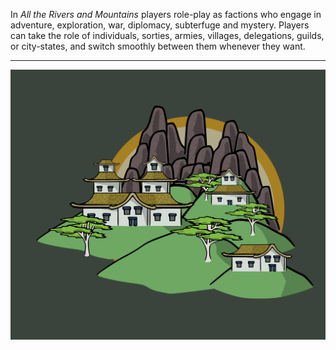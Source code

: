 

In _All the Rivers and Mountains_ players role-play as factions who engage in adventure, exploration, war, diplomacy, subterfuge and mystery.  Players can take the role of individuals, sorties, armies, villages, delegations, guilds, or city-states, and switch smoothly between them whenever they want.

---

![TownGold|60](/content/media/rpg/towngold.png)